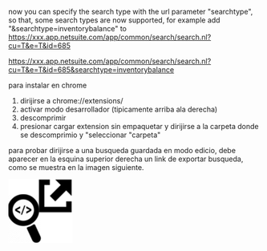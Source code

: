 now you can specify the search type with the url parameter "searchtype", so that, some search types are now supported, for example add "&searchtype=inventorybalance" to
https://xxx.app.netsuite.com/app/common/search/search.nl?cu=T&e=T&id=685


https://xxx.app.netsuite.com/app/common/search/search.nl?cu=T&e=T&id=685&searchtype=inventorybalance

para instalar en chrome
1. dirijirse a
chrome://extensions/
2. activar modo desarrollador
(tipicamente arriba ala derecha)
3. descomprimir
4. presionar cargar extension sin empaquetar y dirijirse a la carpeta donde se descomprimio y "seleccionar "carpeta"

para probar dirijirse a una busqueda guardada en modo edicio, debe aparecer en la esquina superior derecha un link de exportar busqueda, como se muestra en la imagen siguiente.

![GitHub Logo](/ns-saved-search-export.png)  
